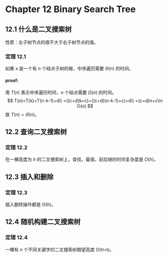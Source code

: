 # Chapter 12 Binary Search Tree

## 12.1 什么是二叉搜索树

性质：左子树节点的值不大于右子树节点的值。

### 定理 12.1

如果 $x$ 是一个有 $n$ 个结点子树的根，中序遍历需要 $\Theta(n)$ 的时间。

#### proof:

用 $T(n)$ 表示中序遍历时间，$n$ 个结点需要 $\Omega(n)$ 的时间。
$$
T(n)=T(k)+T(n-k-1)+d\\
=((c+d)k+c)+((c+d)(n-k-1)+c)+d\\
=(c+d)n+c\in O(n)
$$
故 $T(n)=\Theta(n)$。

## 12.2 查询二叉搜索树

### 定理 12.2

在一棵高度为 $h$ 的二叉搜索树上，查找，最值，前后继的时间复杂度是 $O(h)$。

## 12.3 插入和删除

### 定理 12.3

插入删除操作都是 $O(h)$。

## 12.4 随机构建二叉搜索树

### 定理 12.4

一棵有 $n$ 个不同关键字的二叉搜索树期望高度 $O(\ln n)$。